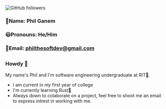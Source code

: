 ![GitHub followers](https://img.shields.io/github/followers/SwiftWindz?style=social)
### 👨Name: Phil Ganem
### 😃Pronouns: He/Him
### 📧Email: philthesoftdev@gmail.com 
##
### Howdy 🤠
My name's Phil and I'm software engineering undergraduate at RIT🐯.
- I am current in my first year of college
- I'm currently learning Rust🦀
- Always down to colaborate on a project, feel free to shoot me an email to express intrest in working with me.
 
<!--
**SwiftWindz/SwiftWindz** is a ✨ _special_ ✨ repository because its `README.md` (this file) appears on your GitHub profile.

Here are some ideas to get you started:

- 🔭 I’m currently working on ...
- 🌱 I’m currently learning ...
- 👯 I’m looking to collaborate on ...
- 🤔 I’m looking for help with ...
- 💬 Ask me about ...
- 📫 How to reach me: ...
- 😄 Pronouns: ...
- ⚡ Fun fact: ...
-->
